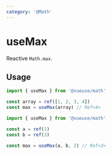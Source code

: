 ```yaml
---
category: '@Math'
---
```


# useMax

Reactive `Math.max`.

## Usage

```ts
import { useMax } from '@vueuse/math'

const array = ref([1, 2, 3, 4])
const max = useMax(array) // Ref<4>
```

```ts
import { useMax } from '@vueuse/math'

const a = ref(1)
const b = ref(3)

const max = useMax(a, b, 2) // Ref<3>
```

